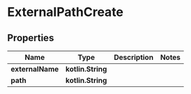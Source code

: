 
# ExternalPathCreate

## Properties
Name | Type | Description | Notes
------------ | ------------- | ------------- | -------------
**externalName** | **kotlin.String** |  | 
**path** | **kotlin.String** |  | 



